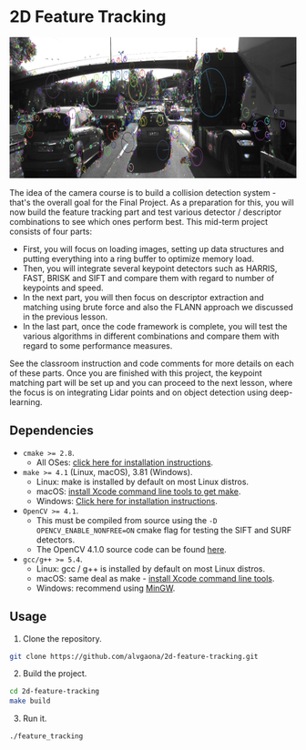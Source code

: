 # 2D Feature Tracking

<img src="images/keypoints.png" width="820" height="248" />

The idea of the camera course is to build a collision detection system - that's the overall goal for the Final Project.
As a preparation for this, you will now build the feature tracking part and test various detector / descriptor combinations to see which ones perform best. This mid-term project consists of four parts:

* First, you will focus on loading images, setting up data structures and putting everything into a ring buffer to optimize memory load. 
* Then, you will integrate several keypoint detectors such as HARRIS, FAST, BRISK and SIFT and compare them with regard to number of keypoints and speed. 
* In the next part, you will then focus on descriptor extraction and matching using brute force and also the FLANN approach we discussed in the previous lesson. 
* In the last part, once the code framework is complete, you will test the various algorithms in different combinations and compare them with regard to some performance measures. 

See the classroom instruction and code comments for more details on each of these parts.
Once you are finished with this project, the keypoint matching part will be set up and you can proceed to the next lesson, where the focus is on integrating Lidar points and on object detection using deep-learning. 

## Dependencies

* `cmake >= 2.8`.
  * All OSes: [click here for installation instructions][CMake].
* `make >= 4.1` (Linux, macOS), 3.81 (Windows).
  * Linux: make is installed by default on most Linux distros.
  * macOS: [install Xcode command line tools to get make][Xcode].
  * Windows: [Click here for installation instructions][Make].
* `OpenCV >= 4.1`.
  * This must be compiled from source using the `-D OPENCV_ENABLE_NONFREE=ON` cmake flag for testing the SIFT and SURF detectors.
  * The OpenCV 4.1.0 source code can be found [here][OpenCV].
* `gcc/g++ >= 5.4`.
  * Linux: gcc / g++ is installed by default on most Linux distros.
  * macOS: same deal as make - [install Xcode command line tools][Xcode].
  * Windows: recommend using [MinGW].

## Usage

1. Clone the repository.

```bash
git clone https://github.com/alvgaona/2d-feature-tracking.git
```

2. Build the project.

```bash
cd 2d-feature-tracking
make build
```

3. Run it.

```bash
./feature_tracking
```

[Make]: http://gnuwin32.sourceforge.net/packages/make.htm
[CMake]: https://cmake.org/install
[Xcode]: https://developer.apple.com/xcode/features
[OpenCV]: https://github.com/opencv/opencv/tree/4.1.0
[MinGW]: http://www.mingw.org
